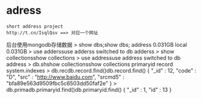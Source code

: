 # adress
    short address project
    http://t.cn/IsqlQsv ==> 对应一个网址

后台使用mongodb存储数据
    > show dbs;show dbs;
    address  0.031GB
    local    0.031GB
    > use adderssuse adderss
    switched to db adderss
    > show collectionsshow collections
    > use addressuse address
    switched to db address
    > db.shshow collectionsshow collections
    primaryid
    record
    system.indexes
    > db.recdb.record.find()db.record.find()
    { "_id" : 12, "code" : "D", "src" : "http://www.baidu.com", "srcmd5" : "bfa89e563d9509fbc5c6503dd50faf2e" }
    > db.primadb.primaryid.find()db.primaryid.find()
    { "_id" : 1, "id" : 13 }
